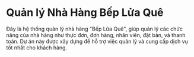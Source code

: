 # Quản lý Nhà Hàng Bếp Lửa Quê

Đây là hệ thống quản lý nhà hàng "Bếp Lửa Quê", giúp quản lý các chức năng của nhà hàng như thực đơn, đơn hàng, nhân viên, đặt bàn, và thanh toán. Dự án này được xây dựng để hỗ trợ việc quản lý và cung cấp dịch vụ tốt nhất cho khách hàng.



